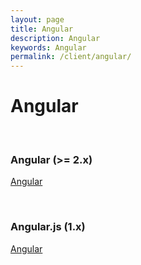 ```yaml
---
layout: page
title: Angular
description: Angular
keywords: Angular
permalink: /client/angular/
---
```


# Angular

<br/>

### Angular (>= 2.x)

[Angular](/client/angular/)

<br/>

### Angular.js (1.x)

[Angular](/client/angular/angularjs/)
